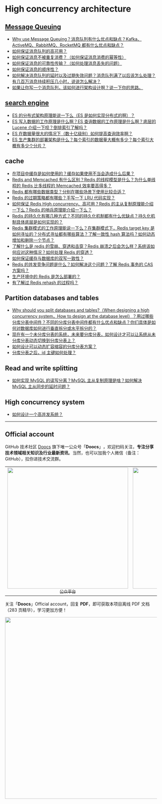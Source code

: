 # High concurrency architecture

## [Message Queuing](/docs/high-concurrency/mq-interview.md)

-   [Why use Message Queuing？消息队列有什么优点和缺点？Kafka、ActiveMQ、RabbitMQ、RocketMQ 都有什么优点和缺点？](/docs/high-concurrency/why-mq.md)
-   [如何保证消息队列的高可用？](/docs/high-concurrency/how-to-ensure-high-availability-of-message-queues.md)
-   [如何保证消息不被重复消费？（如何保证消息消费的幂等性）](/docs/high-concurrency/how-to-ensure-that-messages-are-not-repeatedly-consumed.md)
-   [如何保证消息的可靠性传输？（如何处理消息丢失的问题）](/docs/high-concurrency/how-to-ensure-the-reliable-transmission-of-messages.md)
-   [如何保证消息的顺序性？](/docs/high-concurrency/how-to-ensure-the-order-of-messages.md)
-   [如何解决消息队列的延时以及过期失效问题？消息队列满了以后该怎么处理？有几百万消息持续积压几小时，说说怎么解决？](/docs/high-concurrency/mq-time-delay-and-expired-failure.md)
-   [如果让你写一个消息队列，该如何进行架构设计啊？说一下你的思路。](/docs/high-concurrency/mq-design.md)

## [search engine](/docs/high-concurrency/es-introduction.md)

-   [ES 的分布式架构原理能说一下么（ES 是如何实现分布式的啊）？](/docs/high-concurrency/es-architecture.md)
-   [ES 写入数据的工作原理是什么啊？ES 查询数据的工作原理是什么啊？底层的 Lucene 介绍一下呗？倒排索引了解吗？](/docs/high-concurrency/es-write-query-search.md)
-   [ES 在数据量很大的情况下（数十亿级别）如何提高查询效率啊？](/docs/high-concurrency/es-optimizing-query-performance.md)
-   [ES 生产集群的部署架构是什么？每个索引的数据量大概有多少？每个索引大概有多少个分片？](/docs/high-concurrency/es-production-cluster.md)

## cache

-   [在项目中缓存是如何使用的？缓存如果使用不当会造成什么后果？](/docs/high-concurrency/why-cache.md)
-   [Redis and Memcached 有什么区别？Redis 的线程模型是什么？为什么单线程的 Redis 比多线程的 Memcached 效率要高得多？](/docs/high-concurrency/redis-single-thread-model.md)
-   [Redis 都有哪些数据类型？分别在哪些场景下使用比较合适？](/docs/high-concurrency/redis-data-types.md)
-   [Redis 的过期策略都有哪些？手写一下 LRU 代码实现？](/docs/high-concurrency/redis-expiration-policies-and-lru.md)
-   [如何保证 Redis High concurrency、高可用？Redis 的主从复制原理能介绍一下么？Redis 的哨兵原理能介绍一下么？](/docs/high-concurrency/how-to-ensure-high-concurrency-and-high-availability-of-redis.md)
-   [Redis 的持久化有哪几种方式？不同的持久化机制都有什么优缺点？持久化机制具体底层是如何实现的？](/docs/high-concurrency/redis-persistence.md)
-   [Redis 集群模式的工作原理能说一下么？在集群模式下，Redis target key 是如何寻址的？分布式寻址都有哪些算法？了解一致性 hash 算法吗？如何动态增加和删除一个节点？](/docs/high-concurrency/redis-cluster.md)
-   [了解什么是 redis 的雪崩、穿透和击穿？Redis 崩溃之后会怎么样？系统该如何应对这种情况？如何处理 Redis 的穿透？](/docs/high-concurrency/redis-caching-avalanche-and-caching-penetration.md)
-   [如何保证缓存与数据库的双写一致性？](/docs/high-concurrency/redis-consistence.md)
-   [Redis 的并发竞争问题是什么？如何解决这个问题？了解 Redis 事务的 CAS 方案吗？](/docs/high-concurrency/redis-cas.md)
-   [生产环境中的 Redis 是怎么部署的？](/docs/high-concurrency/redis-production-environment.md)
-   [有了解过 Redis rehash 的过程吗？](/docs/high-concurrency/redis-rehash.md)

## Partition databases and tables

-   [Why should you split databases and tables?（When designing a high concurrency system，How to design at the database level）？用过哪些分库分表中间件？不同的分库分表中间件都有什么优点和缺点？你们具体是如何对数据库如何进行垂直拆分或水平拆分的？](/docs/high-concurrency/database-shard.md)
-   [现在有一个未分库分表的系统，未来要分库分表，如何设计才可以让系统从未分库分表动态切换到分库分表上？](/docs/high-concurrency/database-shard-method.md)
-   [如何设计可以动态扩容缩容的分库分表方案？](/docs/high-concurrency/database-shard-dynamic-expand.md)
-   [分库分表之后，id 主键如何处理？](/docs/high-concurrency/database-shard-global-id-generate.md)

## Read and write splitting

-   [如何实现 MySQL 的读写分离？MySQL 主从复制原理是啥？如何解决 MySQL 主从同步的延时问题？](/docs/high-concurrency/mysql-read-write-separation.md)

## High concurrency system

-   [如何设计一个高并发系统？](/docs/high-concurrency/high-concurrency-design.md)

---

## Official account

GitHub 技术社区 [Doocs](https://github.com/doocs) 旗下唯一公众号「**Doocs**」​，欢迎扫码关注，**专注分享技术领域相关知识及行业最新资讯**。当然，也可以加我个人微信（备注：GitHub），拉你进技术交流群。

<table>
  <tr>
    <td align="center" style="width: 200px;">
      <a href="https://github.com/doocs">
        <img src="https://cdn-doocs.oss-cn-shenzhen.aliyuncs.com/gh/doocs/advanced-java@main/images/qrcode-for-doocs.jpg" style="width: 400px;"><br>
        <sub>公众平台</sub>
      </a><br>
    </td>
    <td align="center" style="width: 200px;">
      <a href="https://github.com/yanglbme">
        <img src="https://cdn-doocs.oss-cn-shenzhen.aliyuncs.com/gh/doocs/advanced-java@main/images/qrcode-for-yanglbme.jpg" style="width: 400px;"><br>
        <sub>个人微信</sub>
      </a><br>
    </td>
  </tr>
</table>

关注「**Doocs**」Official account，回复 **PDF**，即可获取本项目离线 PDF 文档（283 页精华），学习更加方便！

<img src="https://cdn-doocs.oss-cn-shenzhen.aliyuncs.com/gh/doocs/advanced-java@main/images/pdf.png" style="width: 600px;"><br>
